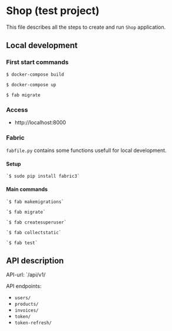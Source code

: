 # Shop (test project)

This file describes all the steps to create and run `Shop` application.

## Local development

### First start commands

`$ docker-compose build`

`$ docker-compose up`

`$ fab migrate`

### Access

* http://localhost:8000

### Fabric

`fabfile.py` сontains some functions usefull for local development.

#### Setup

    `$ sudo pip install fabric3`

#### Main commands

    `$ fab makemigrations`

    `$ fab migrate`

    `$ fab createsuperuser`

    `$ fab сollectstatic`

    `$ fab test`

## API description

API-url: `/api/v1/

API endpoints:
* `users/`
* `products/`
* `invoices/`
* `token/`
* `token-refresh/`